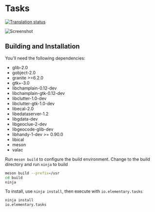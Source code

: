 # Tasks
[![Translation status](https://l10n.elementary.io/widgets/tasks/-/svg-badge.svg)](https://l10n.elementary.io/engage/tasks/?utm_source=widget)

![Screenshot](https://raw.githubusercontent.com/elementary/tasks/master/data/screenshot.png)

## Building and Installation

You'll need the following dependencies:
* glib-2.0
* gobject-2.0
* granite >=6.2.0
* gtk+-3.0
* libchamplain-0.12-dev
* libchamplain-gtk-0.12-dev
* libclutter-1.0-dev
* libclutter-gtk-1.0-dev
* libecal-2.0
* libedataserver-1.2
* libgdata-dev
* libgeoclue-2-dev
* libgeocode-glib-dev
* libhandy-1-dev >= 0.90.0
* libical
* meson
* valac

Run `meson build` to configure the build environment. Change to the build directory and run `ninja` to build

```bash
meson build --prefix=/usr
cd build
ninja
```

To install, use `ninja install`, then execute with `io.elementary.tasks`

```bash
ninja install
io.elementary.tasks
```
